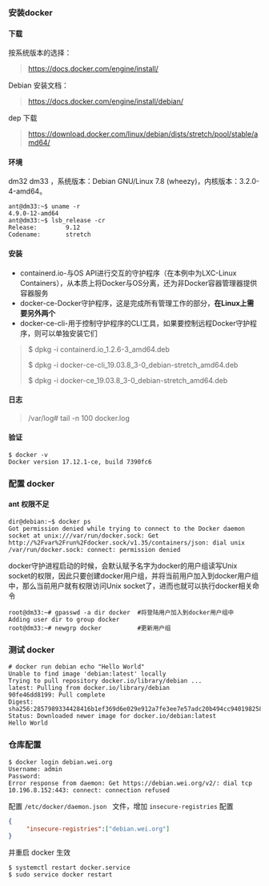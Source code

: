 ### 安装docker

#### 下载

按系统版本的选择：

> https://docs.docker.com/engine/install/

Debian 安装文档：

> https://docs.docker.com/engine/install/debian/

dep 下载

> https://download.docker.com/linux/debian/dists/stretch/pool/stable/amd64/

#### 环境

dm32 dm33 ，系统版本：Debian GNU/Linux 7.8 (wheezy)，内核版本：3.2.0-4-amd64。

```shell
ant@dm33:~$ uname -r
4.9.0-12-amd64
ant@dm33:~$ lsb_release -cr
Release:        9.12
Codename:       stretch
```

#### 安装

- containerd.io-与OS API进行交互的守护程序（在本例中为LXC-Linux Containers），从本质上将Docker与OS分离，还为非Docker容器管理器提供容器服务
- docker-ce-Docker守护程序，这是完成所有管理工作的部分，**在Linux上需要另外两个**
- docker-ce-cli-用于控制守护程序的CLI工具，如果要控制远程Docker守护程序，则可以单独安装它们

> $ dpkg -i containerd.io_1.2.6-3_amd64.deb
>
> $ dpkg -i docker-ce-cli_19.03.8_3-0_debian-stretch_amd64.deb
>
> $ dpkg -i docker-ce_19.03.8_3-0_debian-stretch_amd64.deb 

#### 日志

> /var/log# tail -n 100 docker.log

#### 验证

```shell
$ docker -v
Docker version 17.12.1-ce, build 7390fc6
```

### 配置 docker

#### ant 权限不足

```
dir@debian:~$ docker ps
Got permission denied while trying to connect to the Docker daemon socket at unix:///var/run/docker.sock: Get http://%2Fvar%2Frun%2Fdocker.sock/v1.35/containers/json: dial unix /var/run/docker.sock: connect: permission denied
```

docker守护进程启动的时候，会默认赋予名字为docker的用户组读写Unix socket的权限，因此只要创建docker用户组，并将当前用户加入到docker用户组中，那么当前用户就有权限访问Unix socket了，进而也就可以执行docker相关命令

```shell
root@dm33:~# gpasswd -a dir docker	#将登陆用户加入到docker用户组中
Adding user dir to group docker	
root@dm33:~# newgrp docker			#更新用户组
```

### 测试 docker

```
# docker run debian echo "Hello World"
Unable to find image 'debian:latest' locally
Trying to pull repository docker.io/library/debian ...
latest: Pulling from docker.io/library/debian
90fe46dd8199: Pull complete
Digest: sha256:2857989334428416b1ef369d6e029e912a7fe3ee7e57adc20b494cc940198258
Status: Downloaded newer image for docker.io/debian:latest
Hello World
```

### 仓库配置

```shell
$ docker login debian.wei.org
Username: admin
Password:
Error response from daemon: Get https://debian.wei.org/v2/: dial tcp 10.196.8.152:443: connect: connection refused
```

配置 `/etc/docker/daemon.json ` 文件，增加 `insecure-registries` 配置

```json
{
     "insecure-registries":["debian.wei.org"]
}
```

并重启 docker 生效

```shell
$ systemctl restart docker.service
$ sudo service docker restart
```

#### 